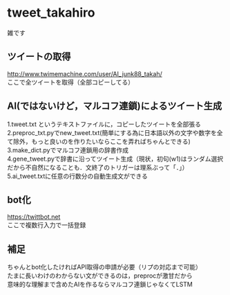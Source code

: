 # tweet_takahiro
雑です<br>

## ツイートの取得
http://www.twimemachine.com/user/AI_junk88_takah/ <br>
ここで全ツイートを取得（全部コピーしてる）<br>

## AI(ではないけど，マルコフ連鎖)によるツイート生成
1.tweet.txt というテキストファイルに，コピーしたツイートを全部張る<br>
2.preproc_txt.pyでnew_tweet.txt(簡単にする為に日本語以外の文字や数字を全て除外，もっと良いのを作りたいならここを弄ればちゃんとできる)<br>
3.make_dict.pyでマルコフ連鎖用の辞書作成<br>
4.gene_tweet.pyで辞書に沿ってツイート生成（現状，初句(w1)はランダム選択だから不自然になることも．文終了のトリガーは理系ぶって「．」）<br>
5.ai_tweet.txtに任意の行数分の自動生成文ができる<br>

## bot化
https://twittbot.net<br>
ここで複数行入力で一括登録<br>

## 補足
ちゃんとbot化したければAPI取得の申請が必要（リプの対応まで可能）<br>
たまに長いわけのわからない文ができるのは，preprocが激甘だから<br>
意味的な理解まで含めたAIを作るならマルコフ連鎖じゃなくてLSTM<br>
